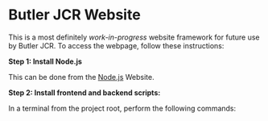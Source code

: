 # Butler JCR Website

This is a most definitely _work-in-progress_ website framework for future use by Butler JCR. To access the webpage, follow these instructions:

**Step 1: Install Node.js**

This can be done from the [Node.js](https://nodejs.org/en/) Website.

**Step 2: Install frontend and backend scripts:** 

In a terminal from the project root, perform the following commands:
